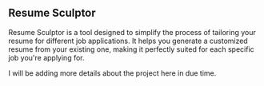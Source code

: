 ## Resume Sculptor

Resume Sculptor is a tool designed to simplify the process of tailoring your resume for different job applications. It helps you generate a customized resume from your existing one, making it perfectly suited for each specific job you're applying for.

I will be adding more details about the project here in due time.
